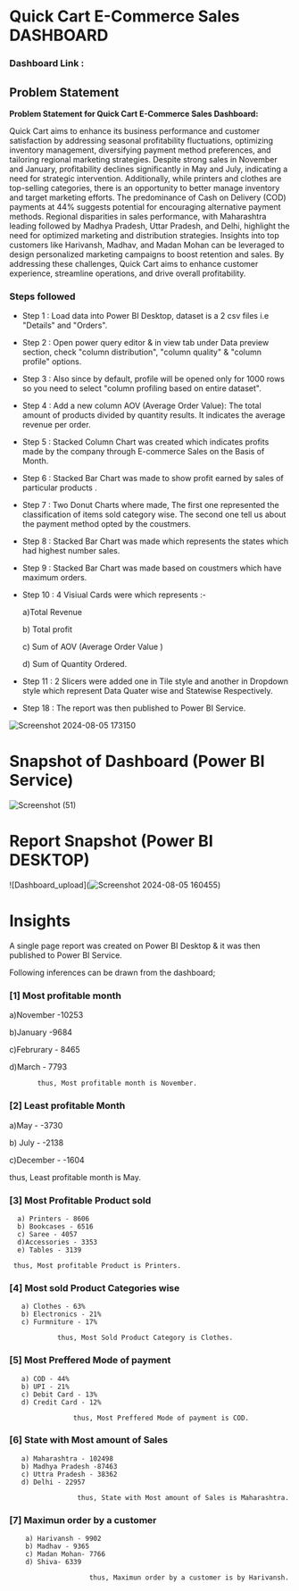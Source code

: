 # Quick Cart E-Commerce Sales DASHBOARD

### Dashboard Link : 

## Problem Statement

**Problem Statement for Quick Cart E-Commerce Sales Dashboard:**

Quick Cart aims to enhance its business performance and customer satisfaction by addressing seasonal profitability fluctuations, optimizing inventory management, diversifying payment method preferences, and tailoring regional marketing strategies. Despite strong sales in November and January, profitability declines significantly in May and July, indicating a need for strategic intervention. Additionally, while printers and clothes are top-selling categories, there is an opportunity to better manage inventory and target marketing efforts. The predominance of Cash on Delivery (COD) payments at 44% suggests potential for encouraging alternative payment methods. Regional disparities in sales performance, with Maharashtra leading followed by Madhya Pradesh, Uttar Pradesh, and Delhi, highlight the need for optimized marketing and distribution strategies. Insights into top customers like Harivansh, Madhav, and Madan Mohan can be leveraged to design personalized marketing campaigns to boost retention and sales. By addressing these challenges, Quick Cart aims to enhance customer experience, streamline operations, and drive overall profitability.


### Steps followed 

- Step 1 : Load data into Power BI Desktop, dataset is a 2 csv files i.e "Details" and "Orders".
- Step 2 : Open power query editor & in view tab under Data preview section, check "column distribution", "column quality" & "column profile" options.
- Step 3 : Also since by default, profile will be opened only for 1000 rows so you need to select "column profiling based on entire dataset".
- Step 4 : Add a new column AOV (Average Order Value): The total amount of products divided by quantity results. It indicates the average revenue per order.
- Step 5 : Stacked Column Chart was created which indicates profits made by the company through E-commerce Sales on the Basis of Month. 
- Step 6 : Stacked Bar Chart was made to show profit earned by sales of particular products .
- Step 7 : Two Donut Charts where made, The first one represented the classification of items sold category wise. The second one tell us about the payment method opted by the coustmers.   
- Step 8 : Stacked Bar Chart was made which represents the states which had highest number sales.

- Step 9 : Stacked Bar Chart was made based on coustmers which have maximum orders. 
- Step 10 : 4 Visiual Cards were which represents :- 

  a)Total Revenue

    b) Total profit

  c) Sum of AOV (Average Order Value )

  d) Sum of Quantity Ordered.

- Step 11 : 2 Slicers were added one in Tile style and another in Dropdown style which represent Data Quater wise and Statewise Respectively.

 
 - Step 18 : The report was then published to Power BI Service.
 
 
![Screenshot 2024-08-05 173150](https://github.com/user-attachments/assets/0db88fe7-3d2b-46dc-91dd-52ab53470e87)

# Snapshot of Dashboard (Power BI Service)
![Screenshot (51)](https://github.com/user-attachments/assets/dc9d7eda-7198-43a7-87ce-450025facddf)



 
 # Report Snapshot (Power BI DESKTOP)

 
![Dashboard_upload](![Screenshot 2024-08-05 160455](https://github.com/user-attachments/assets/2825c124-dd4f-4f9b-bd66-fd60d18e9d58))

# Insights

A single page report was created on Power BI Desktop & it was then published to Power BI Service.

Following inferences can be drawn from the dashboard;

### [1] Most profitable month

   a)November -10253

   b)January -9684

   c)Februrary - 8465

   d)March - 7793


           thus, Most profitable month is November.
           
### [2] Least profitable Month

   a)May - -3730

   b) July - -2138

   c)December - -1604
   
   thus, Least profitable month is May.
    
  
  ### [3] Most Profitable Product sold
  
      a) Printers - 8606
      b) Bookcases - 6516
      c) Saree - 4057
      d)Accessories - 3353
      e) Tables - 3139

     thus, Most profitable Product is Printers.

 ### [4] Most sold Product Categories wise 
       a) Clothes - 63%
       b) Electronics - 21%
       c) Furmniture - 17%

                thus, Most Sold Product Category is Clothes. 

 ### [5] Most Preffered Mode of payment
       a) COD - 44%
       b) UPI - 21%
       c) Debit Card - 13%
       d) Credit Card - 12%

                    thus, Most Preffered Mode of payment is COD.  

### [6] State with Most amount of Sales
       a) Maharashtra - 102498
       b) Madhya Pradesh -87463
       c) Uttra Pradesh - 38362
       d) Delhi - 22957

                     thus, State with Most amount of Sales is Maharashtra.

### [7] Maximun order by a customer
        a) Harivansh - 9902
        b) Madhav - 9365
        c) Madan Mohan- 7766
        d) Shiva- 6339

                        thus, Maximun order by a customer is by Harivansh.            
